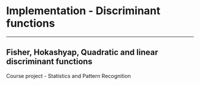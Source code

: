 #  Implementation - Discriminant functions
-----
Fisher, Hokashyap, Quadratic and linear discriminant functions
---
Course project - Statistics and Pattern Recognition

